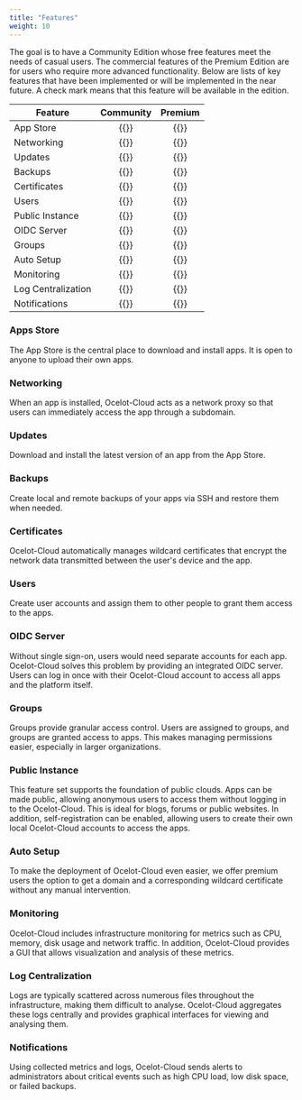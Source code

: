 ```yaml
---
title: "Features"
weight: 10
---
```


The goal is to have a Community Edition whose free features meet the needs of casual users. The commercial features of the Premium Edition are for users who require more advanced functionality. Below are lists of key features that have been implemented or will be implemented in the near future. A check mark means that this feature will be available in the edition.

| Feature            |    Community    |     Premium     |
|--------------------|:---------------:| :-------------: |
| App Store          | {{<checkmark>}} | {{<checkmark>}} |
| Networking         | {{<checkmark>}} | {{<checkmark>}} |
| Updates            | {{<checkmark>}} | {{<checkmark>}} |
| Backups            | {{<checkmark>}} | {{<checkmark>}} |
| Certificates       | {{<checkmark>}} | {{<checkmark>}} |
| Users              | {{<checkmark>}} | {{<checkmark>}} |
| Public Instance    | {{<checkmark>}} | {{<checkmark>}} |
| OIDC Server        | {{<checkmark>}} | {{<checkmark>}} |
| Groups             |   {{<cross>}}   | {{<checkmark>}} |
| Auto Setup         |   {{<cross>}}   | {{<checkmark>}} |
| Monitoring         |   {{<cross>}}   | {{<checkmark>}} |
| Log Centralization |   {{<cross>}}   | {{<checkmark>}} |
| Notifications      |   {{<cross>}}   | {{<checkmark>}} |

### Apps Store

The App Store is the central place to download and install apps. It is open to anyone to upload their own apps.

### Networking

When an app is installed, Ocelot-Cloud acts as a network proxy so that users can immediately access the app through a subdomain.

### Updates

Download and install the latest version of an app from the App Store.

### Backups

Create local and remote backups of your apps via SSH and restore them when needed.

### Certificates

Ocelot-Cloud automatically manages wildcard certificates that encrypt the network data transmitted between the user's device and the app.

### Users

Create user accounts and assign them to other people to grant them access to the apps.

### OIDC Server

Without single sign-on, users would need separate accounts for each app. Ocelot-Cloud solves this problem by providing an integrated OIDC server. Users can log in once with their Ocelot-Cloud account to access all apps and the platform itself.

### Groups

Groups provide granular access control. Users are assigned to groups, and groups are granted access to apps. This makes managing permissions easier, especially in larger organizations.

### Public Instance

This feature set supports the foundation of public clouds. Apps can be made public, allowing anonymous users to access them without logging in to the Ocelot-Cloud. This is ideal for blogs, forums or public websites. In addition, self-registration can be enabled, allowing users to create their own local Ocelot-Cloud accounts to access the apps.

### Auto Setup

To make the deployment of Ocelot-Cloud even easier, we offer premium users the option to get a domain and a corresponding wildcard certificate without any manual intervention.

### Monitoring

Ocelot-Cloud includes infrastructure monitoring for metrics such as CPU, memory, disk usage and network traffic. In addition, Ocelot-Cloud provides a GUI that allows visualization and analysis of these metrics.

### Log Centralization

Logs are typically scattered across numerous files throughout the infrastructure, making them difficult to analyse. Ocelot-Cloud aggregates these logs centrally and provides graphical interfaces for viewing and analysing them.

### Notifications

Using collected metrics and logs, Ocelot-Cloud sends alerts to administrators about critical events such as high CPU load, low disk space, or failed backups.